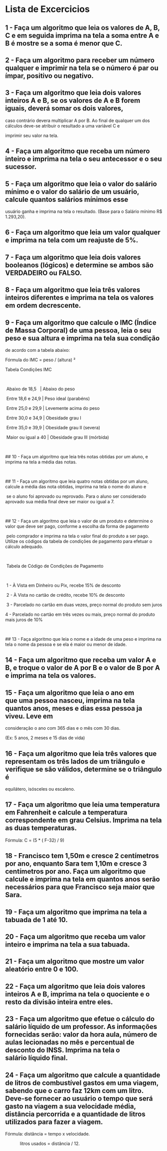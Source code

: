 # Lista de Excercicios 

## 1 - Faça um algoritmo que leia os valores de A, B, C e em seguida imprima na tela a soma entre A e B é mostre se a soma é menor que C.

## 2 - Faça um algoritmo para receber um número qualquer e imprimir na tela se o número é par ou ímpar, positivo ou negativo.

## 3 - Faça um algoritmo que leia dois valores inteiros A e B, se os valores de A e B forem iguais, deverá somar os dois valores, 

caso contrário devera multiplicar A por B. Ao final de qualquer um dos cálculos deve-se atribuir o resultado a uma variável C e

imprimir seu valor na tela.

## 4 - Faça um algoritmo que receba um número inteiro e imprima na tela o seu antecessor e o seu sucessor.

## 5 - Faça um algoritmo que leia o valor do salário mínimo e o valor do salário de um usuário, calcule quantos salários mínimos esse 

usuário ganha e imprima na tela o resultado. (Base para o Salário mínimo R$ 1.293,20).

## 6 - Faça um algoritmo que leia um valor qualquer e imprima na tela com um reajuste de 5%.

## 7 - Faça um algoritmo que leia dois valores booleanos (lógicos) e determine se ambos são VERDADEIRO ou FALSO.

## 8 - Faça um algoritmo que leia três valores inteiros diferentes e imprima na tela os valores em ordem decrescente.

## 9 - Faça um algoritmo que calcule o IMC (Índice de Massa Corporal) de uma pessoa, leia o seu peso e sua altura e imprima na tela sua condição 

de acordo com a tabela abaixo:

Fórmula do IMC = peso / (altura) ²

Tabela Condições IMC

  

 Abaixo de 18,5   | Abaixo do peso          

 Entre 18,6 e 24,9 | Peso ideal (parabéns)  

 Entre 25,0 e 29,9 | Levemente acima do peso

 Entre 30,0 e 34,9 | Obesidade grau I 

 Entre 35,0 e 39,9 | Obesidade grau II (severa)

 Maior ou igual a 40 | Obesidade grau III (mórbida)

 

## 10 - Faça um algoritmo que leia três notas obtidas por um aluno, e imprima na tela a média das notas.

 

## 11 - Faça um algoritmo que leia quatro notas obtidas por um aluno, calcule a média das nota obtidas, imprima na tela o nome do aluno e 

 se o aluno foi aprovado ou reprovado. Para o aluno ser considerado aprovado sua média final deve ser maior ou igual a 7.

 

## 12 - Faça um algoritmo que leia o valor de um produto e determine o valor que deve ser pago, conforme a escolha da forma de pagamento

 pelo comprador e imprima na tela o valor final do produto a ser pago. Utilize os códigos da tabela de condições de pagamento para efetuar o cálculo adequado.

 

 Tabela de Código de Condições de Pagamento

 

 1 - À Vista em Dinheiro ou Pix, recebe 15% de desconto

 2 - À Vista no cartão de crédito, recebe 10% de desconto

 3 - Parcelado no cartão em duas vezes, preço normal do produto sem juros

 4 - Parcelado no cartão em três vezes ou mais, preço normal do produto mais juros de 10%

 

## 13 - Faça algoritmo que leia o nome e a idade de uma peso e imprima na tela o nome da pessoa e se ela é maior ou menor de idade. 

## 14 - Faça um algoritmo que receba um valor A e B, e troque o valor de A por B e o valor de B por A e imprima na tela os valores.

## 15 - Faça um algoritmo que leia o ano em que uma pessoa nasceu, imprima na tela quantos anos, meses e dias essa pessoa ja viveu. Leve em 

consideração o ano com 365 dias e o mês com 30 dias.

(Ex: 5 anos, 2 meses e 15 dias de vida)

## 16 - Faça um algoritmo que leia três valores que representam os três lados de um triângulo e verifique se são válidos, determine se o triângulo é 

equilátero, isósceles ou escaleno.

## 17 - Faça um algoritmo que leia uma temperatura em Fahrenheit e calcule a temperatura correspondente em grau Celsius. Imprima na tela as duas temperaturas.

Fórmula: C = (5 * ( F-32) / 9)

## 18 - Francisco tem 1,50m e cresce 2 centímetros por ano, enquanto Sara tem 1,10m e cresce 3 centímetros por ano. Faça um algoritmo que calcule e imprima na tela em quantos anos serão necessários para que Francisco seja maior que Sara.

## 19 - Faça um algoritmo que imprima na tela a tabuada de 1 até 10.

## 20 - Faça um algoritmo que receba um valor inteiro e imprima na tela a sua tabuada.

## 21 - Faça um algoritmo que mostre um valor aleatório entre 0 e 100.

## 22 - Faça um algoritmo que leia dois valores inteiros A e B, imprima na tela o quociente e o resto da divisão inteira entre eles.

## 23 - Faça um algoritmo que efetue o cálculo do salário líquido de um professor. As informações fornecidas serão: valor da hora aula, número de aulas lecionadas no mês e percentual de desconto do INSS. Imprima na tela o salário líquido final.

## 24 - Faça um algoritmo que calcule a quantidade de litros de combustível gastos em uma viagem, sabendo que o carro faz 12km com um litro. Deve-se fornecer ao usuário o tempo que será gasto na viagem a sua velocidade média, distância percorrida e a quantidade de litros utilizados para fazer a viagem.

Fórmula: distância = tempo x velocidade.

            litros usados = distância / 12.
